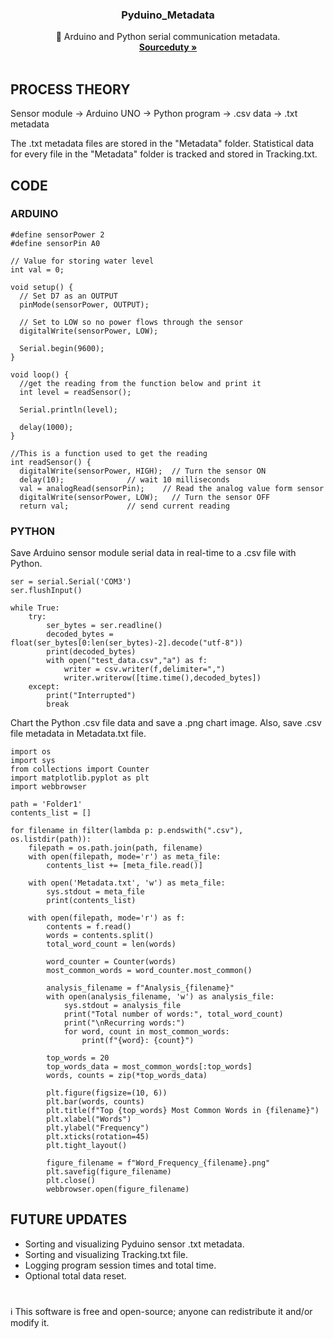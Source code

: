 <h3 align="center">Pyduino_Metadata</h3>

  <p align="center">
    🔌 Arduino and Python serial communication metadata.
    <br />
    <a href="https://github.com/sourceduty/"><strong>Sourceduty »</strong></a>
    <br />
    <br />
  </p>
</div>

## PROCESS THEORY

Sensor module → Arduino UNO → Python program → .csv data → .txt metadata 

The .txt metadata files are stored in the "Metadata" folder. Statistical data for every file in the "Metadata" folder is tracked and stored in Tracking.txt.

## CODE

### ARDUINO

```
#define sensorPower 2
#define sensorPin A0

// Value for storing water level
int val = 0;

void setup() {
  // Set D7 as an OUTPUT
  pinMode(sensorPower, OUTPUT);
  
  // Set to LOW so no power flows through the sensor
  digitalWrite(sensorPower, LOW);
  
  Serial.begin(9600);
}

void loop() {
  //get the reading from the function below and print it
  int level = readSensor();
  
  Serial.println(level);
  
  delay(1000);
}

//This is a function used to get the reading
int readSensor() {
  digitalWrite(sensorPower, HIGH);  // Turn the sensor ON
  delay(10);              // wait 10 milliseconds
  val = analogRead(sensorPin);    // Read the analog value form sensor
  digitalWrite(sensorPower, LOW);   // Turn the sensor OFF
  return val;             // send current reading
```

### PYTHON

Save Arduino sensor module serial data in real-time to a .csv file with Python.

```
ser = serial.Serial('COM3')
ser.flushInput()

while True:
    try:
        ser_bytes = ser.readline()
        decoded_bytes = float(ser_bytes[0:len(ser_bytes)-2].decode("utf-8"))
        print(decoded_bytes)
        with open("test_data.csv","a") as f:
            writer = csv.writer(f,delimiter=",")
            writer.writerow([time.time(),decoded_bytes])
    except:
        print("Interrupted")
        break
```

Chart the Python .csv file data and save a .png chart image. Also, save .csv file metadata in Metadata.txt file.

```
import os
import sys
from collections import Counter
import matplotlib.pyplot as plt
import webbrowser

path = 'Folder1'
contents_list = []

for filename in filter(lambda p: p.endswith(".csv"), os.listdir(path)):
    filepath = os.path.join(path, filename)
    with open(filepath, mode='r') as meta_file:
        contents_list += [meta_file.read()]

    with open('Metadata.txt', 'w') as meta_file:
        sys.stdout = meta_file
        print(contents_list)

    with open(filepath, mode='r') as f:
        contents = f.read()
        words = contents.split()
        total_word_count = len(words)

        word_counter = Counter(words)
        most_common_words = word_counter.most_common()

        analysis_filename = f"Analysis_{filename}"
        with open(analysis_filename, 'w') as analysis_file:
            sys.stdout = analysis_file
            print("Total number of words:", total_word_count)
            print("\nRecurring words:")
            for word, count in most_common_words:
                print(f"{word}: {count}")

        top_words = 20
        top_words_data = most_common_words[:top_words]
        words, counts = zip(*top_words_data)

        plt.figure(figsize=(10, 6))
        plt.bar(words, counts)
        plt.title(f"Top {top_words} Most Common Words in {filename}")
        plt.xlabel("Words")
        plt.ylabel("Frequency")
        plt.xticks(rotation=45)
        plt.tight_layout()

        figure_filename = f"Word_Frequency_{filename}.png"
        plt.savefig(figure_filename)
        plt.close()
        webbrowser.open(figure_filename)
```

## FUTURE UPDATES 

- Sorting and visualizing Pyduino sensor .txt metadata.
- Sorting and visualizing Tracking.txt file.
- Logging program session times and total time.
- Optional total data reset.

#
ℹ️ This software is free and open-source; anyone can redistribute it and/or modify it.
